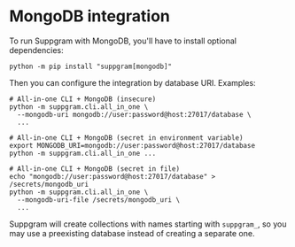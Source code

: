 # MongoDB integration

To run Suppgram with MongoDB, you'll have to install optional dependencies:
```shell
python -m pip install "suppgram[mongodb]"
```

Then you can configure the integration by database URI. Examples:

```shell
# All-in-one CLI + MongoDB (insecure)
python -m suppgram.cli.all_in_one \
  --mongodb-uri mongodb://user:password@host:27017/database \
  ...
  
# All-in-one CLI + MongoDB (secret in environment variable)
export MONGODB_URI=mongodb://user:password@host:27017/database
python -m suppgram.cli.all_in_one ...

# All-in-one CLI + MongoDB (secret in file)
echo "mongodb://user:password@host:27017/database" > /secrets/mongodb_uri
python -m suppgram.cli.all_in_one \
  --mongodb-uri-file /secrets/mongodb_uri \
  ...
```

Suppgram will create collections with names starting with `suppgram_`, so you may use 
a preexisting database instead of creating a separate one.
